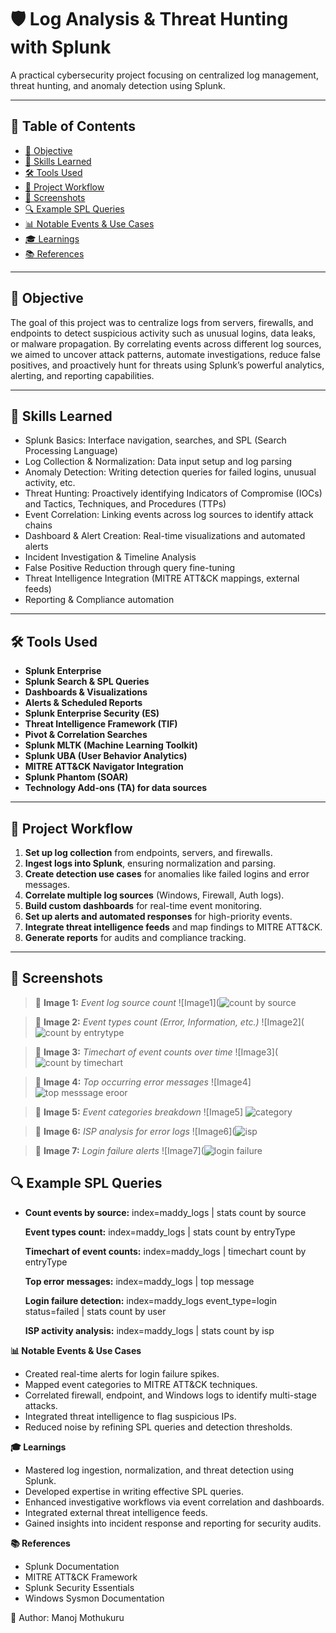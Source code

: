# 🛡️ Log Analysis & Threat Hunting with Splunk

A practical cybersecurity project focusing on centralized log management, threat hunting, and anomaly detection using Splunk.

---

## 📖 Table of Contents

- [🎯 Objective](#-objective)
- [🧠 Skills Learned](#-skills-learned)
- [🛠️ Tools Used](#-tools-used)
- [🚀 Project Workflow](#-project-workflow)
- [📸 Screenshots](#-screenshots)
- [🔍 Example SPL Queries](#-example-spl-queries)
- [📊 Notable Events & Use Cases](#-notable-events--use-cases)
- [🎓 Learnings](#-learnings)
- [📚 References](#-references)

---

## 🎯 Objective

The goal of this project was to centralize logs from servers, firewalls, and endpoints to detect suspicious activity such as unusual logins, data leaks, or malware propagation. By correlating events across different log sources, we aimed to uncover attack patterns, automate investigations, reduce false positives, and proactively hunt for threats using Splunk’s powerful analytics, alerting, and reporting capabilities.

---

## 🧠 Skills Learned

- Splunk Basics: Interface navigation, searches, and SPL (Search Processing Language)
- Log Collection & Normalization: Data input setup and log parsing
- Anomaly Detection: Writing detection queries for failed logins, unusual activity, etc.
- Threat Hunting: Proactively identifying Indicators of Compromise (IOCs) and Tactics, Techniques, and Procedures (TTPs)
- Event Correlation: Linking events across log sources to identify attack chains
- Dashboard & Alert Creation: Real-time visualizations and automated alerts
- Incident Investigation & Timeline Analysis
- False Positive Reduction through query fine-tuning
- Threat Intelligence Integration (MITRE ATT&CK mappings, external feeds)
- Reporting & Compliance automation

---

## 🛠️ Tools Used

- **Splunk Enterprise**
- **Splunk Search & SPL Queries**
- **Dashboards & Visualizations**
- **Alerts & Scheduled Reports**
- **Splunk Enterprise Security (ES)**
- **Threat Intelligence Framework (TIF)**
- **Pivot & Correlation Searches**
- **Splunk MLTK (Machine Learning Toolkit)**
- **Splunk UBA (User Behavior Analytics)**
- **MITRE ATT&CK Navigator Integration**
- **Splunk Phantom (SOAR)**
- **Technology Add-ons (TA) for data sources**

---

## 🚀 Project Workflow

1. **Set up log collection** from endpoints, servers, and firewalls.
2. **Ingest logs into Splunk**, ensuring normalization and parsing.
3. **Create detection use cases** for anomalies like failed logins and error messages.
4. **Correlate multiple log sources** (Windows, Firewall, Auth logs).
5. **Build custom dashboards** for real-time event monitoring.
6. **Set up alerts and automated responses** for high-priority events.
7. **Integrate threat intelligence feeds** and map findings to MITRE ATT&CK.
8. **Generate reports** for audits and compliance tracking.

---

## 📸 Screenshots

> 📌 **Image 1:** *Event log source count*
![Image1](![count by source](https://github.com/user-attachments/assets/c26102ad-7c52-45b9-944f-650d2fa91ba1)

> 📌 **Image 2:** *Event types count (Error, Information, etc.)*
![Image2](![count by entrytype](https://github.com/user-attachments/assets/8cf4a74c-4591-47f8-a01e-88f16487d4a1)

> 📌 **Image 3:** *Timechart of event counts over time*
![Image3](![count by timechart ](https://github.com/user-attachments/assets/f308fd14-f042-48a7-ad9e-9283ecef6c64)

> 📌 **Image 4:** *Top occurring error messages*
![Image4] ![top messsage eroor](https://github.com/user-attachments/assets/5c1ad330-c8a5-48b2-bd16-e00353f47e89)

> 📌 **Image 5:** *Event categories breakdown*
![Image5] ![category ](https://github.com/user-attachments/assets/51a8ab6c-dea2-4092-a32d-a70a28d8dcab)

> 📌 **Image 6:** *ISP analysis for error logs*
![Image6](![isp](https://github.com/user-attachments/assets/2d254764-e935-4441-8c7d-926783f970f1)

> 📌 **Image 7:** *Login failure alerts*
![Image7](![login  failure](https://github.com/user-attachments/assets/520ccb72-c81c-45f5-a5a6-c3359bc75e79)


## 🔍 Example SPL Queries

- **Count events by source:**
  index=maddy_logs | stats count by source

  **Event types count:**
  index=maddy_logs | stats count by entryType

  **Timechart of event counts:**
  index=maddy_logs | timechart count by entryType

  **Top error messages:**
  index=maddy_logs | top message

  **Login failure detection:**
  index=maddy_logs event_type=login status=failed | stats count by user

  **ISP activity analysis:**
  index=maddy_logs | stats count by isp


**📊 Notable Events & Use Cases**

- Created real-time alerts for login failure spikes.
- Mapped event categories to MITRE ATT&CK techniques.
- Correlated firewall, endpoint, and Windows logs to identify multi-stage attacks.
- Integrated threat intelligence to flag suspicious IPs.
- Reduced noise by refining SPL queries and detection thresholds.


**🎓 Learnings**

- Mastered log ingestion, normalization, and threat detection using Splunk.
- Developed expertise in writing effective SPL queries.
- Enhanced investigative workflows via event correlation and dashboards.
- Integrated external threat intelligence feeds.
- Gained insights into incident response and reporting for security audits.

**📚 References**

- Splunk Documentation
- MITRE ATT&CK Framework
- Splunk Security Essentials
- Windows Sysmon Documentation


🚀 Author: Manoj Mothukuru
